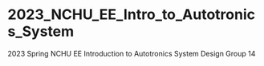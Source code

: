 # 2023_NCHU_EE_Intro_to_Autotronics_System
2023 Spring NCHU EE Introduction to Autotronics System Design Group 14
